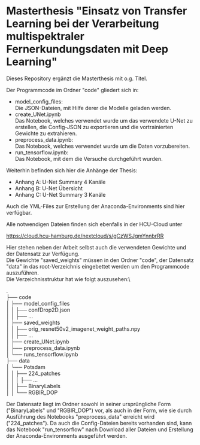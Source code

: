 # Masterthesis "Einsatz von Transfer Learning bei der Verarbeitung multispektraler Fernerkundungsdaten mit Deep Learning"

Dieses Repository ergänzt die Masterthesis mit o.g. Titel.

Der Programmcode im Ordner "code" gliedert sich in:
- model_config_files:\
  Die JSON-Dateien, mit Hilfe derer die Modelle geladen werden.
- create_UNet.ipynb\
  Das Notebook, welches verwendet wurde um das verwendete U-Net zu erstellen, die Config-JSON zu exportieren und die vortrainierten Gewichte zu extrahieren.
- preprocess_data.ipynb:\
  Das Notebook, welches verwendet wurde um die Daten vorzubereiten.
- run_tensorflow.ipynb:\
  Das Notebook, mit dem die Versuche durchgeführt wurden.

Weiterhin befinden sich hier die Anhänge der Thesis:
- Anhang A: U-Net Summary 4 Kanäle
- Anhang B: U-Net Übersicht
- Anhang C: U-Net Summary 3 Kanäle

Auch die YML-Files zur Erstellung der Anaconda-Environments sind hier verfügbar.

Alle notwendigen Dateien finden sich ebenfalls in der HCU-Cloud unter

https://cloud.hcu-hamburg.de/nextcloud/s/gCzWSJgmYnnbrRR

Hier stehen neben der Arbeit selbst auch die verwendeten Gewichte und der Datensatz zur Verfügung.\
Die Gewichte "saved_weights" müssen in den Ordner "code", der Datensatz "data" in das root-Verzeichnis eingebettet werden um den Programmcode auszuführen.\
Die Verzeichnisstruktur hat wie folgt auszusehen:\

.\
├── code\
│   ├── model_config_files\
│   │   ├── confDrop2D.json\
│   │   ├── ...\
│   ├── saved_weights\
│   │   ├── orig_resnet50v2_imagenet_weight_paths.npy\
│   │   ├── ...\
│   ├── create_UNet.ipynb\
│   ├── preprocess_data.ipynb\
│   └── runs_tensorflow.ipynb\
├── data\
│   └── Potsdam\
│   │   ├── 224_patches\
│   │   │   ├── ...\
│   │   ├── BinaryLabels\
│   │   └── RGBIR_DOP



Der Datensatz liegt im Ordner sowohl in seiner ursprüngliche Form ("BinaryLabels" und "RGBIR_DOP") vor, als auch in der Form, wie sie durch Ausführung des Notebooks "preprocess_data" erreicht wird ("224_patches"). Da auch die Config-Dateien bereits vorhanden sind, kann das Notebook "run_tensorflow" nach Download aller Dateien und Erstellung der Anaconda-Environments ausgeführt werden.


